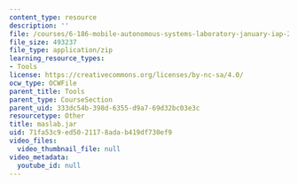 ```yaml
---
content_type: resource
description: ''
file: /courses/6-186-mobile-autonomous-systems-laboratory-january-iap-2005/71fa53c9ed5021178adab419df730ef9_maslab.jar
file_size: 493237
file_type: application/zip
learning_resource_types:
- Tools
license: https://creativecommons.org/licenses/by-nc-sa/4.0/
ocw_type: OCWFile
parent_title: Tools
parent_type: CourseSection
parent_uid: 333dc54b-398d-6355-d9a7-69d32bc03e3c
resourcetype: Other
title: maslab.jar
uid: 71fa53c9-ed50-2117-8ada-b419df730ef9
video_files:
  video_thumbnail_file: null
video_metadata:
  youtube_id: null
---
```

